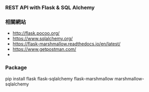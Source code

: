 ### REST API with Flask & SQL Alchemy

### 相關網站
-   http://flask.pocoo.org/
-   https://www.sqlalchemy.org/
-   https://flask-marshmallow.readthedocs.io/en/latest/
-   https://www.getpostman.com/
-   

### Package 
pip install flask flask-sqlalchemy flask-marshmallow marshmallow-sqlalchemy
